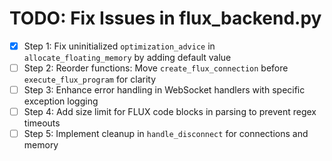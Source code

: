 # TODO: Fix Issues in flux_backend.py

- [x] Step 1: Fix uninitialized `optimization_advice` in `allocate_floating_memory` by adding default value
- [ ] Step 2: Reorder functions: Move `create_flux_connection` before `execute_flux_program` for clarity
- [ ] Step 3: Enhance error handling in WebSocket handlers with specific exception logging
- [ ] Step 4: Add size limit for FLUX code blocks in parsing to prevent regex timeouts
- [ ] Step 5: Implement cleanup in `handle_disconnect` for connections and memory
